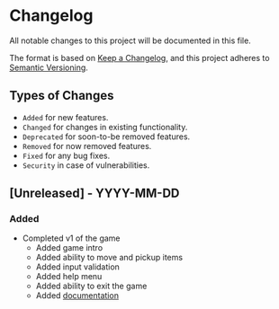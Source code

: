 # Changelog

All notable changes to this project will be documented in this file.

The format is based on [Keep a Changelog](https://keepachangelog.com/en/1.0.0/),
and this project adheres to [Semantic Versioning](https://semver.org/spec/v2.0.0.html).

## Types of Changes
- `Added` for new features.
- `Changed` for changes in existing functionality.
- `Deprecated` for soon-to-be removed features.
- `Removed` for now removed features.
- `Fixed` for any bug fixes.
- `Security` in case of vulnerabilities.

## [Unreleased] - YYYY-MM-DD
### Added
 - Completed v1 of the game
   - Added game intro
   - Added ability to move and pickup items
   - Added input validation
   - Added help menu
   - Added ability to exit the game
   - Added [documentation](https://github.com/eslutz/Space-Adventure-Text-Game/tree/develop/docs)
 